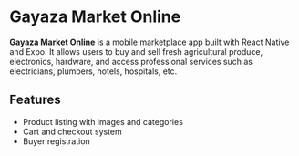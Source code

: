 # Gayaza Market Online

**Gayaza Market Online** is a mobile marketplace app built with React Native and Expo. It allows users to buy and sell fresh agricultural produce, electronics, hardware, and access professional services such as electricians, plumbers, hotels, hospitals, etc.

## Features

- Product listing with images and categories
- Cart and checkout system
- Buyer registration
